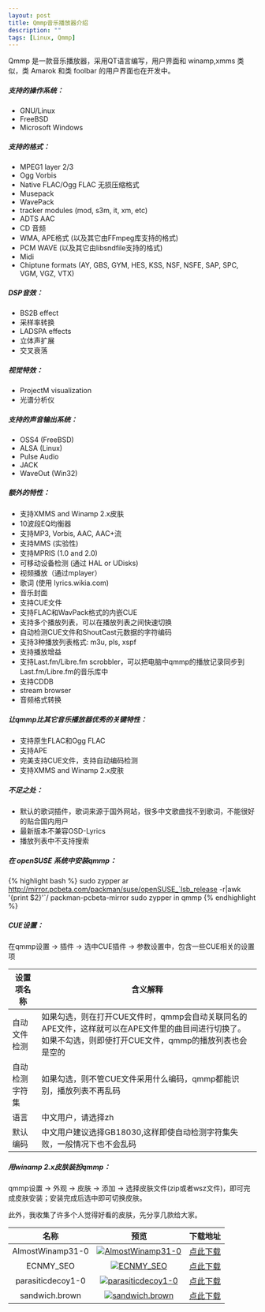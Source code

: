 ```yaml
---
layout: post
title: Qmmp音乐播放器介绍
description: ""
tags: [Linux, Qmmp]
---
```



Qmmp 是一款音乐播放器，采用QT语言编写，用户界面和 winamp,xmms 类似，类 Amarok 和类 foolbar 的用户界面也在开发中。

##### 支持的操作系统：

-   GNU/Linux
-   FreeBSD
-   Microsoft Windows

##### 支持的格式：

-   MPEG1 layer 2/3
-   Ogg Vorbis
-   Native FLAC/Ogg FLAC 无损压缩格式
-   Musepack
-   WavePack
-   tracker modules (mod, s3m, it, xm, etc)
-   ADTS AAC
-   CD 音频
-   WMA, APE格式 (以及其它由FFmpeg库支持的格式)
-   PCM WAVE (以及其它由libsndfile支持的格式)
-   Midi
-   Chiptune formats (AY, GBS, GYM, HES, KSS, NSF, NSFE, SAP, SPC, VGM,
    VGZ, VTX)

##### DSP音效：

-   BS2B effect
-   采样率转换
-   LADSPA effects
-   立体声扩展
-   交叉衰落

##### 视觉特效：

-   ProjectM visualization
-   光谱分析仪

##### 支持的声音输出系统：

-   OSS4 (FreeBSD)
-   ALSA (Linux)
-   Pulse Audio
-   JACK
-   WaveOut (Win32)

##### 额外的特性：

-   支持XMMS and Winamp 2.x皮肤
-   10波段EQ均衡器
-   支持MP3, Vorbis, AAC, AAC+流
-   支持MMS (实验性)
-   支持MPRIS (1.0 and 2.0)
-   可移动设备检测 (通过 HAL or UDisks)
-   视频播放（通过mplayer）
-   歌词 (使用 lyrics.wikia.com)
-   音乐封面
-   支持CUE文件
-   支持FLAC和WavPack格式的内嵌CUE
-   支持多个播放列表，可以在播放列表之间快速切换
-   自动检测CUE文件和ShoutCast元数据的字符编码
-   支持3种播放列表格式: m3u, pls, xspf
-   支持播放增益
-   支持Last.fm/Libre.fm
    scrobbler，可以把电脑中qmmp的播放记录同步到Last.fm/Libre.fm的音乐库中
-   支持CDDB
-   stream browser
-   音频格式转换

##### 让qmmp比其它音乐播放器优秀的关键特性：

-   支持原生FLAC和Ogg FLAC
-   支持APE
-   完美支持CUE文件，支持自动编码检测
-   支持XMMS and Winamp 2.x皮肤

##### 不足之处：

-   默认的歌词插件，歌词来源于国外网站，很多中文歌曲找不到歌词，不能很好的贴合国内用户
-   最新版本不兼容OSD-Lyrics
-   播放列表中不支持搜索

##### 在 openSUSE 系统中安装qmmp：

{% highlight bash %} 
sudo zypper ar http://mirror.pcbeta.com/packman/suse/openSUSE_`lsb_release -r|awk  '{print $2}'`/ packman-pcbeta-mirror
sudo zypper in qmmp
{% endhighlight %}

##### CUE设置：

在qmmp设置 → 插件 → 选中CUE插件 → 参数设置中，包含一些CUE相关的设置项

| 设置项名称 | 含义解释
| ----- | -----
| 自动文件检测 | 如果勾选，则在打开CUE文件时，qmmp会自动关联同名的APE文件，这样就可以在APE文件里的曲目间进行切换了。如果不勾选，则即使打开CUE文件，qmmp的播放列表也会是空的
| 自动检测字符集 | 如果勾选，则不管CUE文件采用什么编码，qmmp都能识别，播放列表不再乱码
| 语言 | 中文用户，请选择zh
| 默认编码 | 中文用户建议选择GB18030,这样即使自动检测字符集失败，一般情况下也不会乱码

##### 用winamp 2.x皮肤装扮qmmp：

qmmp设置 → 外观 → 皮肤 → 添加 →
选择皮肤文件(zip或者wsz文件)，即可完成皮肤安装；安装完成后选中即可切换皮肤。

此外，我收集了许多个人觉得好看的皮肤，先分享几款给大家。


| 名称 | 预览 | 下载地址 
| :-----: |:-----:| :-----:
| AlmostWinamp31-0  | [![](http://i.imgur.com/h9wFs.png "AlmostWinamp31-0")](http://imgur.com/h9wFs.png)  | [点此下载](http://dl.vmall.com/c09hhsbjb1)
| ECNMY_SEO         | [![](http://i.imgur.com/7BoJk.png "ECNMY_SEO")](http://imgur.com/7BoJk.png)         | [点此下载](http://dl.vmall.com/c0zoozwuxd) 
| parasiticdecoy1-0 | [![](http://i.imgur.com/HVRoy.png "parasiticdecoy1-0")](http://imgur.com/HVRoy.png) | [点此下载](http://dl.vmall.com/c0ltpwprle) 
| sandwich.brown    | [![](http://i.imgur.com/WnMQ1.png "sandwich.brown")](http://imgur.com/WnMQ1.png)    | [点此下载](http://dl.vmall.com/c0v9j6ab41) 



